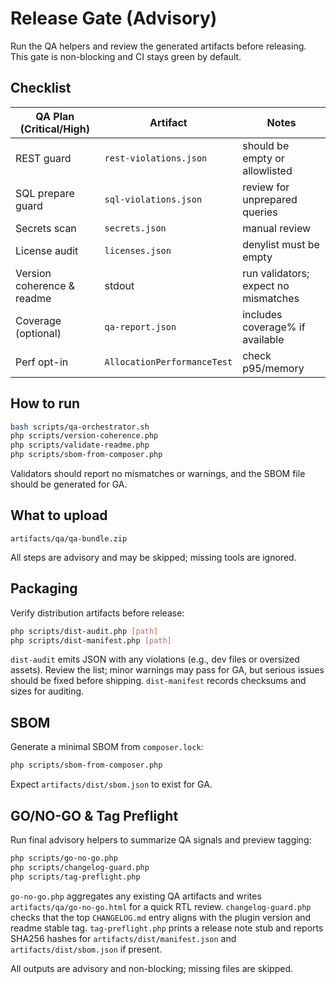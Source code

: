 # Release Gate (Advisory)

Run the QA helpers and review the generated artifacts before releasing. This gate is non-blocking and CI stays green by default.

## Checklist

| QA Plan (Critical/High) | Artifact | Notes |
| --- | --- | --- |
| REST guard | `rest-violations.json` | should be empty or allowlisted |
| SQL prepare guard | `sql-violations.json` | review for unprepared queries |
| Secrets scan | `secrets.json` | manual review |
| License audit | `licenses.json` | denylist must be empty |
| Version coherence & readme | stdout | run validators; expect no mismatches |
| Coverage (optional) | `qa-report.json` | includes coverage% if available |
| Perf opt-in | `AllocationPerformanceTest` | check p95/memory |

## How to run

```bash
bash scripts/qa-orchestrator.sh
php scripts/version-coherence.php
php scripts/validate-readme.php
php scripts/sbom-from-composer.php
```

Validators should report no mismatches or warnings, and the SBOM file should be generated for GA.

## What to upload

```
artifacts/qa/qa-bundle.zip
```

All steps are advisory and may be skipped; missing tools are ignored.

## Packaging

Verify distribution artifacts before release:

```bash
php scripts/dist-audit.php [path]
php scripts/dist-manifest.php [path]
```

`dist-audit` emits JSON with any violations (e.g., dev files or oversized assets). Review the list; minor warnings may pass for GA, but serious issues should be fixed before shipping. `dist-manifest` records checksums and sizes for auditing.

## SBOM

Generate a minimal SBOM from `composer.lock`:

```bash
php scripts/sbom-from-composer.php
```

Expect `artifacts/dist/sbom.json` to exist for GA.

## GO/NO-GO & Tag Preflight

Run final advisory helpers to summarize QA signals and preview tagging:

```bash
php scripts/go-no-go.php
php scripts/changelog-guard.php
php scripts/tag-preflight.php
```

`go-no-go.php` aggregates any existing QA artifacts and writes `artifacts/qa/go-no-go.html` for a quick RTL review. `changelog-guard.php` checks that the top `CHANGELOG.md` entry aligns with the plugin version and readme stable tag. `tag-preflight.php` prints a release note stub and reports SHA256 hashes for `artifacts/dist/manifest.json` and `artifacts/dist/sbom.json` if present.

All outputs are advisory and non-blocking; missing files are skipped.
